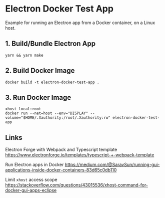 # Electron Docker Test App
Example for running an Electron app from a Docker container, on a Linux host.

## 1. Build/Bundle Electron App
```shell
yarn && yarn make
```

## 2. Build Docker Image
```shell
docker build -t electron-docker-test-app .  
```

## 3. Run Docker Image
```shell
xhost local:root
docker run --net=host --env="DISPLAY" --volume="$HOME/.Xauthority:/root/.Xauthority:rw" electron-docker-test-app
```

## Links
Electron Forge with Webpack and Typescript template
https://www.electronforge.io/templates/typescript-+-webpack-template


Run Electron apps in Docker
https://medium.com/@SaravSun/running-gui-applications-inside-docker-containers-83d65c0db110

Limit `xhost` access scope
https://stackoverflow.com/questions/43015536/xhost-command-for-docker-gui-apps-eclipse